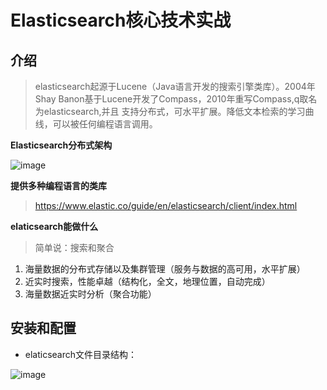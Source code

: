  # Elasticsearch核心技术实战
 
 ## 介绍
 
 >elasticsearch起源于Lucene（Java语言开发的搜索引擎类库）。2004年Shay Banon基于Lucene开发了Compass，2010年重写Compass,q取名为elasticsearch,并且
 支持分布式，可水平扩展。降低文本检索的学习曲线，可以被任何编程语言调用。
 
 **Elasticsearch分布式架构**
 
 ![image](https://github.com/jeremyke/PHPBlog/raw/master/Pictures/17920828556279.png) 
 
 **提供多种编程语言的类库**
 >https://www.elastic.co/guide/en/elasticsearch/client/index.html
 
 **elaticsearch能做什么**
 >简单说：搜索和聚合
 
 1. 海量数据的分布式存储以及集群管理（服务与数据的高可用，水平扩展）
 2. 近实时搜索，性能卓越（结构化，全文，地理位置，自动完成）
 3. 海量数据近实时分析（聚合功能）
 
  ## 安装和配置
  
  * elaticsearch文件目录结构：
  
  ![image](https://github.com/jeremyke/PHPBlog/raw/master/Pictures/17571112103129126.png)
  
  